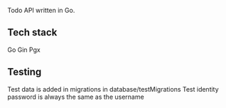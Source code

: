 Todo API written in Go.

## Tech stack

Go
Gin
Pgx

## Testing

Test data is added in migrations in database/testMigrations
Test identity password is always the same as the username
